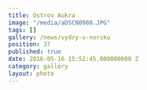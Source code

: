 ```yaml
---
title: Ostrov Aukra
image: "/media/aDSCN0988.JPG"
tags: []
gallery: /news/vydry-v-norsku
position: 37
published: true
date: 2016-05-16 15:52:45.000000000 Z
category: gallery
layout: photo
---
```

